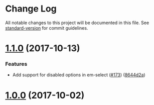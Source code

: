 # Change Log

All notable changes to this project will be documented in this file. See [standard-version](https://github.com/conventional-changelog/standard-version) for commit guidelines.

<a name="1.1.0"></a>
# [1.1.0](https://github.com/piceaTech/ember-rapid-forms/compare/v1.0.0...v1.1.0) (2017-10-13)


### Features

* Add support for disabled options in em-select ([#173](https://github.com/piceaTech/ember-rapid-forms/issues/173)) ([8644d2a](https://github.com/piceaTech/ember-rapid-forms/commit/8644d2a))



<a name="1.0.0"></a>
# [1.0.0](https://github.com/piceaTech/ember-rapid-forms/compare/v1.0.0-beta14...v1.0.0) (2017-10-02)
